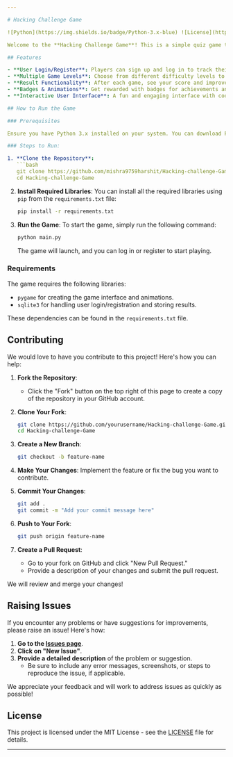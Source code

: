 ```yaml
---

# Hacking Challenge Game

![Python](https://img.shields.io/badge/Python-3.x-blue) ![License](https://img.shields.io/badge/License-MIT-green) ![Status](https://img.shields.io/badge/Status-Active-brightgreen)

Welcome to the **Hacking Challenge Game**! This is a simple quiz game that offers an exciting experience for players, featuring login/register functionality, game levels, and result tracking. The game challenges your knowledge on various topics while offering a fun and engaging way to learn.

## Features

- **User Login/Register**: Players can sign up and log in to track their progress.
- **Multiple Game Levels**: Choose from different difficulty levels to challenge yourself.
- **Result Functionality**: After each game, see your score and improve on subsequent attempts.
- **Badges & Animations**: Get rewarded with badges for achievements and enjoy smooth animations.
- **Interactive User Interface**: A fun and engaging interface with cool animations and effects.

## How to Run the Game

### Prerequisites

Ensure you have Python 3.x installed on your system. You can download Python from [here](https://www.python.org/downloads/).

### Steps to Run:

1. **Clone the Repository**:
   ```bash
   git clone https://github.com/mishra9759harshit/Hacking-challenge-Game.git
   cd Hacking-challenge-Game
   ```

2. **Install Required Libraries**:
   You can install all the required libraries using `pip` from the `requirements.txt` file:
   ```bash
   pip install -r requirements.txt
   ```

3. **Run the Game**:
   To start the game, simply run the following command:
   ```bash
   python main.py
   ```

   The game will launch, and you can log in or register to start playing.

### Requirements

The game requires the following libraries:

- `pygame` for creating the game interface and animations.
- `sqlite3` for handling user login/registration and storing results.

These dependencies can be found in the `requirements.txt` file.

## Contributing

We would love to have you contribute to this project! Here's how you can help:

1. **Fork the Repository**:
   - Click the "Fork" button on the top right of this page to create a copy of the repository in your GitHub account.

2. **Clone Your Fork**:
   ```bash
   git clone https://github.com/yourusername/Hacking-challenge-Game.git
   cd Hacking-challenge-Game
   ```

3. **Create a New Branch**:
   ```bash
   git checkout -b feature-name
   ```

4. **Make Your Changes**: Implement the feature or fix the bug you want to contribute.

5. **Commit Your Changes**:
   ```bash
   git add .
   git commit -m "Add your commit message here"
   ```

6. **Push to Your Fork**:
   ```bash
   git push origin feature-name
   ```

7. **Create a Pull Request**:
   - Go to your fork on GitHub and click "New Pull Request."
   - Provide a description of your changes and submit the pull request.

We will review and merge your changes!

## Raising Issues

If you encounter any problems or have suggestions for improvements, please raise an issue! Here's how:

1. **Go to the [Issues page](https://github.com/mishra9759harshit/Hacking-challenge-Game/issues)**.
2. **Click on "New Issue"**.
3. **Provide a detailed description** of the problem or suggestion.
   - Be sure to include any error messages, screenshots, or steps to reproduce the issue, if applicable.

We appreciate your feedback and will work to address issues as quickly as possible!

## License

This project is licensed under the MIT License - see the [LICENSE](https://github.com/mishra9759harshit/Hacking-challenge-Game/blob/main/LICENSE) file for details.

---
```

